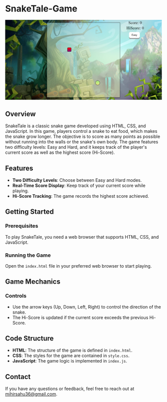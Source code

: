 # SnakeTale-Game

![SnakeTale](./Snake.png)

## Overview
SnakeTale is a classic snake game developed using HTML, CSS, and JavaScript. In this game, players control a snake to eat food, which makes the snake grow longer. The objective is to score as many points as possible without running into the walls or the snake's own body. The game features two difficulty levels: Easy and Hard, and it keeps track of the player's current score as well as the highest score (Hi-Score).

## Features
- **Two Difficulty Levels**: Choose between Easy and Hard modes.
- **Real-Time Score Display**: Keep track of your current score while playing.
- **Hi-Score Tracking**: The game records the highest score achieved.

## Getting Started
### Prerequisites
To play SnakeTale, you need a web browser that supports HTML, CSS, and JavaScript.

### Running the Game
Open the `index.html` file in your preferred web browser to start playing.

## Game Mechanics
### Controls
- Use the arrow keys (Up, Down, Left, Right) to control the direction of the snake.
- The Hi-Score is updated if the current score exceeds the previous Hi-Score.

## Code Structure
- **HTML**: The structure of the game is defined in `index.html`.
- **CSS**: The styles for the game are contained in `style.css`.
- **JavaScript**: The game logic is implemented in `index.js`.

## Contact
If you have any questions or feedback, feel free to reach out at [mihirsahu36@gmail.com](mailto:mihirsahu36@gmail.com).
